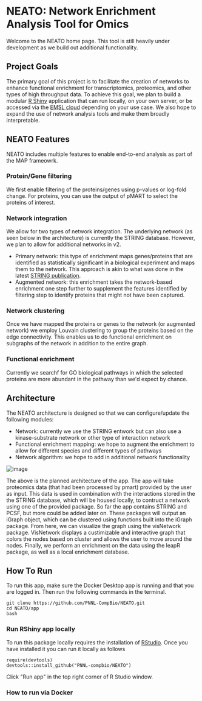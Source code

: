 # NEATO: Network Enrichment Analysis Tool for Omics

Welcome to the NEATO home page. This tool is still heavily under development as we build out additional functionality. 

## Project Goals
The primary goal of this project is to facilitate the creation of networks to enhance functional enrichment for transcriptomics, proteomics, and other types of high throughput data. To achieve this goal, we plan to build a modular [R Shiny](http://rstudio.com) application that can run locally, on your own server, or be accessed via the [EMSL cloud]() depending on your use case. We also hope to expand the use of network analysis tools and make them broadly interpretable.

## NEATO Features

NEATO includes multiple features to enable end-to-end analysis as part of the MAP frameowrk.

### Protein/Gene filtering
We first enable filtering of the proteins/genes using p-values or log-fold change. For proteins, you can use the output of pMART to select the proteins of interest. 

### Network integration
We allow for two types of network integration. The underlying network (as seen below in the architecture) is currently the STRING database. However, we plan to allow for additional networks in v2.

- Primary network: this type of enrichment maps genes/proteins that are identified as statistically significant in a biological experiment and maps them to the network. This approach is akin to what was done in the latest [STRING publication](). 
- Augmented network: this enrichment takes the network-based enrichment one step further to supplement the features identified by filtering step to identify proteins that might not have been captured.

### Network clustering
Once we have mapped the proteins or genes to the network (or augmented network) we employ Louvain clustering to group the proteins based on the edge connectivity. This enables us to do functional enrichment on subgraphs of the network in addition to the entire graph.

### Functional enrichment
Currently we searchf for GO biological pathways in which the selected proteins are more abundant in the pathway than we'd expect by chance. 

## Architecture

The NEATO architecture is designed so that we can configure/update the following modules:
- Network: currently we use the STRING entwork but can also use a kinase-substrate network or other type of interaction network
- Functional enrichment mapping: we hope to augment the enrichment to allow for different species and different types of pathways
- Network algorithm: we hope to add in additional network functionality

![image](https://user-images.githubusercontent.com/65473513/171519485-dfddf6a5-8cfe-4f0d-bbfa-d5f7b55160ef.png)

The above is the planned architecture of the app. The app will take proteomics data (that had been processed by pmart) provided by the user as input. This data is used in combination with the interactions stored in the the STRING database, which will be housed locally, to contruct a network using one of the provided package. So far the app contains STRING and PCSF, but more could be added later on. These packages will output an iGraph object, which can be clustered using functions built into the iGraph package. From here, we can visualize the graph using the visNetwork package. VisNetwork displays a custimizable and interactive graph that colors the nodes based on cluster and allows the user to move around the nodes. Finally, we perform an enrichment on the data using the leapR package, as well as a local enrichment database.

## How To Run

To run this app, make sure the Docker Desktop app is running and that you are logged in.
Then run the following commands in the terminal.
```
git clone https://github.com/PNNL-CompBio/NEATO.git
cd NEATO/app
bash 
```
 
### Run RShiny app locally

To run this package locally requires the installation of [RStudio](http://rstudio.com). Once you have installed it you can run it locally as follows

```
require(devtools)
devtools::install_github("PNNL-compbio/NEATO")
``` 

Click "Run app" in the top right corner of R Studio window.

### How to run via Docker


